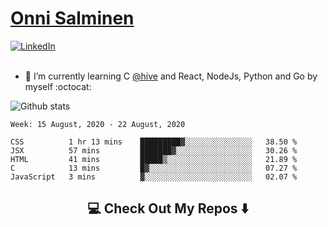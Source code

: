 <h1> <a href="https://osalmine.github.io/cv/">Onni Salminen</a></h1>
<a href="https://www.linkedin.com/in/onni-salminen/" target="_blank"><img src="https://img.shields.io/badge/LinkedIn-%230077B5.svg?&style=flat-square&logo=linkedin&logoColor=white" alt="LinkedIn"></a>
<br />
<br />

- 🌱 I’m currently learning C <a href="https://www.hive.fi/en/">@hive</a> and React, NodeJs, Python and Go by myself :octocat:

![Github stats](https://github-readme-stats.vercel.app/api?username=osalmine&count_private=true&show_icons=true&theme=graywhite&hide=issues,stars)

<!--START_SECTION:waka-->
```text
Week: 15 August, 2020 - 22 August, 2020

CSS          1 hr 13 mins    █████████▓░░░░░░░░░░░░░░░   38.50 % 
JSX          57 mins         ███████▓░░░░░░░░░░░░░░░░░   30.26 % 
HTML         41 mins         █████▒░░░░░░░░░░░░░░░░░░░   21.89 % 
C            13 mins         █▓░░░░░░░░░░░░░░░░░░░░░░░   07.27 % 
JavaScript   3 mins          ▓░░░░░░░░░░░░░░░░░░░░░░░░   02.07 % 
```
<!--END_SECTION:waka-->

<h2  align="center">💻 Check Out My Repos ⬇️ </h2>
